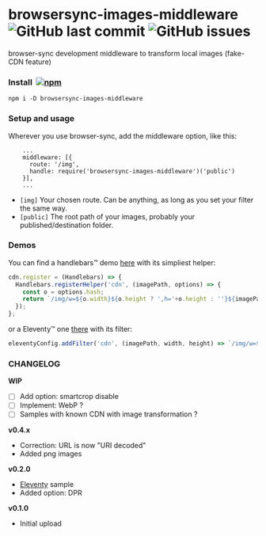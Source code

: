 # browsersync-images-middleware  ![GitHub last commit](https://img.shields.io/github/last-commit/tigersway/browsersync-images-middleware?style=flat-square) ![GitHub issues](https://img.shields.io/github/issues/tigersway/browsersync-images-middleware?style=flat-square)

browser-sync development middleware to transform local images (fake-CDN feature)


### Install  [![npm](https://img.shields.io/npm/v/browsersync-images-middleware?style=flat-square)](https://www.npmjs.com/package/browsersync-images-middleware)

```
npm i -D browsersync-images-middleware
```

### Setup and usage

Wherever you use browser-sync, add the middleware option, like this:
```
    ...
    middleware: [{
      route: '/img',
      handle: require('browsersync-images-middleware')('public')
    }],
    ...
```
- `[img]` Your chosen route. Can be anything, as long as you set your filter the same way.
- `[public]` The root path of your images, probably your published/destination folder.

### Demos

You can find a handlebars&trade; demo [here](https://github.com/TigersWay/browsersync-images-middleware/tree/main/demo) with its simpliest helper:
```js
cdn.register = (Handlebars) => {
  Handlebars.registerHelper('cdn', (imagePath, options) => {
    const o = options.hash;
    return `/img/w=${o.width}${o.height ? ',h='+o.height : ''}${imagePath}`;
  });
};
```
or a Eleventy&trade; one [there](https://github.com/TigersWay/browsersync-images-middleware/tree/main/11ty-sample) with its filter:
```js
eleventyConfig.addFilter('cdn', (imagePath, width, height) => `/img/w=${width}${height ? ',h='+height : ''}${imagePath}`);
```

### CHANGELOG

**WIP**
- [ ] Add option: smartcrop disable
- [ ] Implement: WebP ?
- [ ] Samples with known CDN with image transformation ?

**v0.4.x**
- Correction: URL is now "URI decoded"
- Added png images

**v0.2.0**
- [Eleventy](https://www.11ty.dev/) sample
- Added option: DPR

**v0.1.0**
- Initial upload
